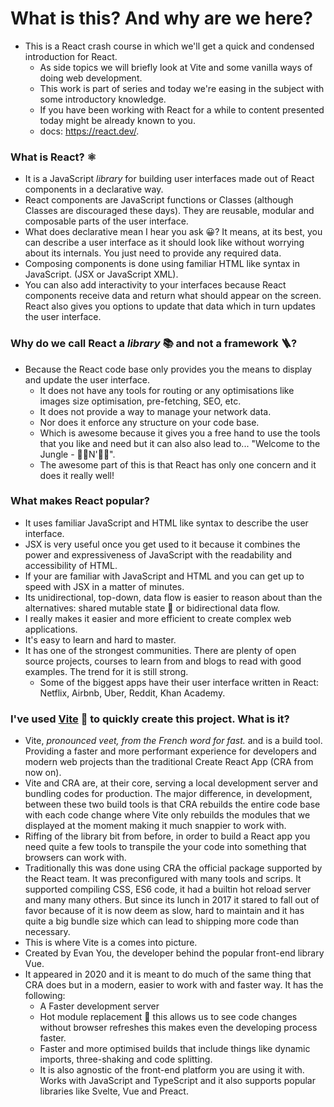# What is this? And why are we here?
- This is a React crash course in which we'll get a quick and condensed introduction for React.
	- As side topics we will briefly look at Vite and some vanilla ways of doing web development. 
	- This work is part of series and today we're easing in the subject with some introductory knowledge.
	- If you have been working with React for a while to content presented today might be already known to you.
	- docs:  https://react.dev/.

### What is React? ⚛️

 - It is a JavaScript *library* for building user interfaces made out of React components in a declarative way.
 - React components are JavaScript functions or Classes (although Classes are discouraged these days). They are reusable, modular and composable parts of the user interface.
 - What does declarative mean I hear you ask 😀?  It means, at its best, you can describe a user interface as it should look like without worrying about its internals. You just need to provide any required data.
 - Composing components is done using familiar HTML like syntax in JavaScript. (JSX  or JavaScript XML).
 - You can also add interactivity to your interfaces because React components receive data and return what should appear on the screen. React also gives you options to update that data which in turn updates the user interface.

### Why do we call React a *library* 📚 and not a framework 🪜?

 - Because the React code base only provides you the means to display and update the user interface.
	 - It does not have any tools for routing or any optimisations like images size optimisation, pre-fetching, SEO,  etc.
	 - It does not provide a way to manage your network data.
	 - Nor does it enforce any structure on your code base.
	 - Which is awesome because it gives you a free hand to use the tools that you like and need but it can also also lead to... "Welcome to the Jungle - 🔫🔫N'🌹🌹". 
	 - The awesome part of this is that React has only one concern and it does it really well! 

### What makes React popular? 

- It uses familiar JavaScript and HTML like syntax to describe the user interface.
- JSX is very useful once you get used to it because it combines the power and expressiveness of JavaScript with the readability and accessibility of HTML.
- If your are familiar with JavaScript and HTML  and you can get up to speed with JSX in a matter of minutes.
- Its unidirectional, top-down, data flow is easier to reason about than the alternatives: shared mutable state 🤮 or bidirectional data flow.
- I really makes it easier and more efficient to create complex web applications.
- It's easy to learn and hard to master.
- It has one of the strongest communities. There are plenty of open source projects, courses to learn from and blogs to read with good examples. The trend for it is still strong.
	- Some of the biggest apps have their user interface written in React: Netflix, Airbnb, Uber, Reddit, Khan Academy.

### I've used  [Vite](https://vitejs.dev/) 💨 to quickly create this project. What is it?

- Vite, *pronounced veet, from the French word for fast.* and is a build tool. Providing a faster and more performant experience for developers and modern web projects than the traditional Create React App (CRA from now on).
- Vite and CRA are, at their core, serving a local development server and bundling codes for production. The major difference, in development, between these two build tools is that CRA rebuilds the entire code base with each code change where Vite only rebuilds the modules that we displayed at the moment making it much snappier to work with.
- Riffing of the library bit from before, in order to build a React app you need quite a few tools to transpile the your code into something that browsers can work with.
- Traditionally this was done using CRA the official package supported by the React team. It was preconfigured with many tools and scrips. It supported compiling CSS, ES6 code, it had a builtin hot reload server and many many others. But since its lunch in 2017 it stared to fall out of favor because of it is now deem as slow, hard to maintain and it has quite a big bundle size which can lead to shipping more code than necessary.
- This is where Vite is a comes into picture.
- Created by Evan You, the developer behind the popular front-end library Vue.
- It appeared in 2020 and it is meant to do much of the same thing that CRA does but in a modern, easier to work with and faster way. It has the following:
	- A Faster development server
	- Hot module replacement 🤯 this allows us to see code changes without browser refreshes this makes even the developing process faster.
	- Faster and more optimised builds that include things like dynamic imports, three-shaking and code splitting.
	- It is also agnostic of the front-end platform you are using it with. Works with JavaScript and TypeScript and it also supports popular libraries like Svelte, Vue and Preact.


